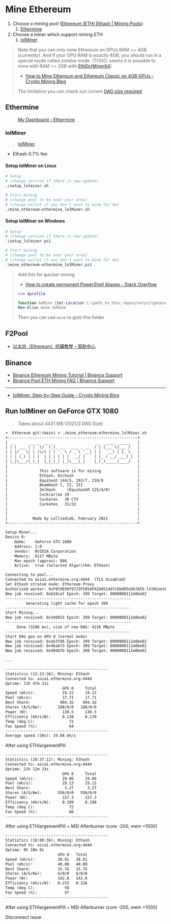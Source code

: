 # Mine Ethereum

1. Choose a mining pool ([Ethereum (ETH) Ethash | Mining Pools](https://miningpoolstats.stream/ethereum))
   1. [Ethermine](#Ethermine)
2. Choose a miner which support mining ETH
   1. [lolMiner](#lolminer)

> Note that you can only mine Ethereum on GPUs RAM >= 4GB (currently). And if your GPU RAM is exactly 4GB, you should run in a special mode called zombie mode. (TODO: seems it is possible to mine with RAM >= 2GB with [EthDcrMiner64](../Miner.md#claymores-dual-ethereumdecred-amdnvidia-gpu-miner-ethdcrminer64))
>
> * [How to Mine Ethereum and Ethereum Classic on 4GB GPUs - Crypto Mining Blog](https://2miners.com/blog/how-to-mine-ethereum-and-ethereum-classic-on-4gb-gpus/)
>
> The limitation you can check out current [DAG size required](https://minerstat.com/dag-size-calculator)

## Ethermine

> [My Dashboard - Ethermine](https://ethermine.org/miners/F0C0650f9723F5854F62b0514d7cDbd85eDb7A59/dashboard)

### lolMiner

> [lolMiner](https://github.com/Lolliedieb/lolMiner-releases/releases)

* Ethash 0.7% fee

#### Setup lolMiner on Linux

```sh
# Setup
# (change version if there is new update)
./setup_lolminer.sh
```

```sh
# Start mining
# (change pool to be near your area)
# (change wallet if you don't want to mine for me)
./mine_ethereum-ethermine_lolMiner.sh
```

#### Setup lolMiner on Windows

```powershell
# Setup
# (change version if there is new update)
.\setup_lolminer.ps1
```

```powershell
# Start mining
# (change pool to be near your area)
# (change wallet if you don't want to mine for me)
.\mine_ethereum-ethermine_lolMiner.ps1
```

> Add this for quicker mining
>
> * [How to create permanent PowerShell Aliases - Stack Overflow](https://stackoverflow.com/questions/24914589/how-to-create-permanent-powershell-aliases)
>
> ```powershell
> vim $profile
> ```
>
> ```powershell
> function GoMine {Set-Location C:\path_to_this_repository\CryptocurrencyMining\Ethereum}
> New-Alias mine GoMine
> ```
>
> Then you can use `mine` to goto this folder

## F2Pool

* [以太坊（Ethereum）挖礦教學 – 幫助中心](https://blog.f2pool.com/zh-tw/mining-tutorial-zh/eth_zh)

## Binance

* [Binance Ethereum Mining Tutorial | Binance Support](https://www.binance.com/en/support/faq/9bd21a9536d74d1fb65c83f8e60ded93)
* [Binance Pool ETH Mining FAQ | Binance Support](https://www.binance.com/zh-TW/support/faq/9189cc6e06f34ef2812d8eb54a03a302)

---

* [lolMiner: Step-by-Step Guide - Crypto Mining Blog](https://2miners.com/blog/lolminer-step-by-step-guide/)

## Run lolMiner on GeForce GTX 1080

> Takes about 4431 MB (2021/3 DAG Size)

```txt
➜  Ethereum git:(main) ✗ ./mine_ethereum-ethermine_lolMiner.sh 
+---------------------------------------------------------+
|  _       _ __  __ _                   _   ____  _____   |
| | | ___ | |  \/  (_)_ __   ___ _ __  / | |___ \|___ /   |
| | |/ _ \| | |\/| | | '_ \ / _ \ '__| | |   __) | |_ \   |
| | | (_) | | |  | | | | | |  __/ |    | |_ / __/ ___) |  |
| |_|\___/|_|_|  |_|_|_| |_|\___|_|    |_(_)_____|____/   |
|                                                         |
|              This software is for mining                |
|              Ethash, Etchash                            |
|              Equihash 144/5, 192/7, 210/9               |
|              BeamHash I, II, III                        |
|              ZelHash     (EquihashR 125/4/0)            |
|              Cuck(ar)oo 29                              |
|              Cuckaroo   30 CTX                          |
|              Cuckatoo   31/32                           |
|                                                         |
|                                                         |
|           Made by Lolliedieb, February 2021             |
+---------------------------------------------------------+

Setup Miner... 
Device 0: 
    Name:    GeForce GTX 1080 
    Address: 1:0 
    Vendor:  NVIDIA Corporation
    Memory:  8117 MByte 
    Max epoch (approx): 886 
    Active:  true (Selected Algorithm: ETHash) 

Connecting to pool... 
Connected to asia1.ethermine.org:4444  (TLS disabled)
Set Ethash stratum mode: Ethereum Proxy
Authorized worker: 0xF0C0650f9723F5854F62b0514d7cDbd85eDb7A59.lolMinerWorker 
New job received: 0xb19caf Epoch: 399 Target: 0000000112e0be82 
------------------------------------------------------- 
         Generating light cache for epoch 399 
------------------------------------------------------- 
Start Mining... 
New job received: 0x340015 Epoch: 399 Target: 0000000112e0be82 
------------------------------------------------------- 
     Done (3286 ms), size of new DAG: 4216 MByte 
------------------------------------------------------- 
Start DAG gen on GPU 0 (normal mode) 
New job received: 0xeb3fd6 Epoch: 399 Target: 0000000112e0be82 
New job received: 0x4bab73 Epoch: 399 Target: 0000000112e0be82 
New job received: 0x404b7b Epoch: 399 Target: 0000000112e0be82

...

--------------------------------------------- 
Statistics (12:13:36); Mining: Ethash 
Connected to: asia1.ethermine.org:4444 
Uptime: 11h 47m 31s 
                         GPU 0     Total
Speed (mh/s):            19.22     19.22
Pool (mh/s):             17.71     17.71
Best Share:             804.1G    804.1G
Shares (A/S/Hw):       188/0/0   188/0/0
Power (W):               138.5     138.5
Efficiency (mh/s/W):     0.138     0.139
Temp (deg C):               72          
Fan Speed (%):              64          
--------------------------------------------- 
Average speed (30s): 19.08 mh/s
```

After using ETHlargementPill

```txt
---------------------------------------------
Statistics (20:37:12); Mining: Ethash
Connected to: asia1.ethermine.org:4444
Uptime: 21h 12m 33s
                         GPU 0     Total
Speed (mh/s):            29.86     29.86
Pool (mh/s):             29.13     29.13
Best Share:               3.2T      3.2T
Shares (A/S/Hw):       556/0/0   556/0/0
Power (W):               157.3     157.3
Efficiency (mh/s/W):     0.189     0.190
Temp (deg C):               72
Fan Speed (%):              66
---------------------------------------------
```

After using ETHlargementPill + MSI Afterburner (core -200, mem +1000)

```txt
---------------------------------------------
Statistics (18:00:36); Mining: Ethash
Connected to: asia1.ethermine.org:4444
Uptime: 0h 10m 0s
                       GPU 0   Total
Speed (mh/s):          30.81   30.81
Pool (mh/s):           40.00   40.00
Best Share:            15.7G   15.7G
Shares (A/S/Hw):       6/0/0   6/0/0
Power (W):             142.8   142.8
Efficiency (mh/s/W):   0.215   0.216
Temp (deg C):             58
Fan Speed (%):            97
---------------------------------------------
```

After using ETHlargementPill + MSI Afterburner (core -200, mem +1000)

Disconnect issue
